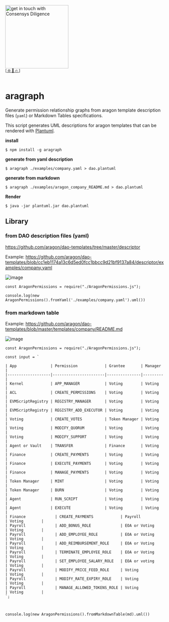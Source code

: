 [<img width="200" alt="get in touch with Consensys Diligence" src="https://user-images.githubusercontent.com/2865694/56826101-91dcf380-685b-11e9-937c-af49c2510aa0.png">](https://diligence.consensys.net)<br/>
<sup>
[[  🌐  ](https://diligence.consensys.net)  [  📩  ](mailto:diligence@consensys.net)  [  🔥  ](https://consensys.github.io/diligence/)]
</sup><br/><br/>


# aragraph

Generate permission relationship graphs from aragon template description files (`yaml`) or Markdown Tables specifications.

This script generates UML descriptions for aragon templates that can be rendered with [Plantuml](http://plantuml.com/).

**install** 

`$ npm install -g aragraph`

**generate from yaml description**

`$ aragraph ./examples/company.yaml > dao.plantuml `

**generate from markdown**

`$ aragraph ./examples/aragon_company_README.md > dao.plantuml `

**Render**

`$ java -jar plantuml.jar dao.plantuml`

## Library

### from DAO description files (yaml)

https://github.com/aragon/dao-templates/tree/master/descriptor

Example: https://github.com/aragon/dao-templates/blob/cc1eb1174a13c6d5ed0fcc1bbcc9d21bf9137a84/descriptor/examples/company.yaml

![image](https://user-images.githubusercontent.com/2865694/64525950-5a4e7f80-d302-11e9-875e-162affd6379c.png)


```
const AragonPermissions = require("./AragonPermissions.js");

console.log(new AragonPermissions().fromYaml('./examples/company.yaml').uml())

```

### from markdown table

Example: https://github.com/aragon/dao-templates/blob/master/templates/company/README.md

![image](https://user-images.githubusercontent.com/2865694/64526657-2a07e080-d304-11e9-82fa-0f81e7834326.png)


```
const AragonPermissions = require("./AragonPermissions.js");

const input = `

| App               | Permission            | Grantee       | Manager |
|-------------------|-----------------------|---------------|---------|
| Kernel            | APP_MANAGER           | Voting        | Voting  |
| ACL               | CREATE_PERMISSIONS    | Voting        | Voting  |
| EVMScriptRegistry | REGISTRY_MANAGER      | Voting        | Voting  |
| EVMScriptRegistry | REGISTRY_ADD_EXECUTOR | Voting        | Voting  |
| Voting            | CREATE_VOTES          | Token Manager | Voting  |
| Voting            | MODIFY_QUORUM         | Voting        | Voting  |
| Voting            | MODIFY_SUPPORT        | Voting        | Voting  |
| Agent or Vault    | TRANSFER              | Finance       | Voting  |
| Finance           | CREATE_PAYMENTS       | Voting        | Voting  |
| Finance           | EXECUTE_PAYMENTS      | Voting        | Voting  |
| Finance           | MANAGE_PAYMENTS       | Voting        | Voting  |
| Token Manager     | MINT                  | Voting        | Voting  |
| Token Manager     | BURN                  | Voting        | Voting  |
| Agent             | RUN_SCRIPT            | Voting        | Voting  |
| Agent             | EXECUTE               | Voting        | Voting  |
| Finance             | CREATE_PAYMENTS            | Payroll             | Voting        |
| Payroll             | ADD_BONUS_ROLE             | EOA or Voting       | Voting        |
| Payroll             | ADD_EMPLOYEE_ROLE          | EOA or Voting       | Voting        |
| Payroll             | ADD_REIMBURSEMENT_ROLE     | EOA or Voting       | Voting        |
| Payroll             | TERMINATE_EMPLOYEE_ROLE    | EOA or Voting       | Voting        |
| Payroll             | SET_EMPLOYEE_SALARY_ROLE   | EOA or voting       | Voting        |
| Payroll             | MODIFY_PRICE_FEED_ROLE     | Voting              | Voting        |
| Payroll             | MODIFY_RATE_EXPIRY_ROLE    | Voting              | Voting        |
| Payroll             | MANAGE_ALLOWED_TOKENS_ROLE | Voting              | Voting        |
`;



console.log(new AragonPermissions().fromMarkdownTable(md).uml())

```
